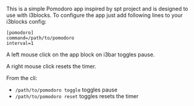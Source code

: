 This is a simple Pomodoro app inspired by spt project and is designed to use with i3blocks.
To configure the app just add following lines to your i3blocks config:

```
[pomodoro]
command=/path/to/pomodoro
interval=1
```

A left mouse click on the app block on i3bar toggles pause.

A right mouse click resets the timer.

From the cli:
  * `/path/to/pomodoro toggle` toggles pause
  * `/path/to/pomodoro reset` toggles resets the timer

